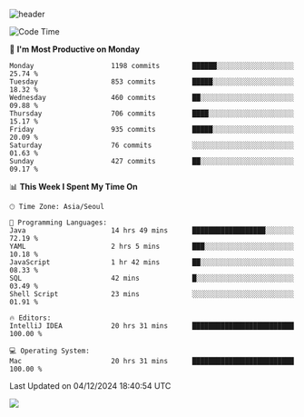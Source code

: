 ![header](https://capsule-render.vercel.app/api?type=Egg&color=timeAuto&height=300&section=header&text=PoPo&fontSize=90&animation=fadeIn)

  <!--START_SECTION:waka-->
![Code Time](http://img.shields.io/badge/Code%20Time-2%2C199%20hrs%2059%20mins-blue)

📅 **I'm Most Productive on Monday** 

```text
Monday                   1198 commits        ██████░░░░░░░░░░░░░░░░░░░   25.74 % 
Tuesday                  853 commits         █████░░░░░░░░░░░░░░░░░░░░   18.32 % 
Wednesday                460 commits         ██░░░░░░░░░░░░░░░░░░░░░░░   09.88 % 
Thursday                 706 commits         ████░░░░░░░░░░░░░░░░░░░░░   15.17 % 
Friday                   935 commits         █████░░░░░░░░░░░░░░░░░░░░   20.09 % 
Saturday                 76 commits          ░░░░░░░░░░░░░░░░░░░░░░░░░   01.63 % 
Sunday                   427 commits         ██░░░░░░░░░░░░░░░░░░░░░░░   09.17 % 
```


📊 **This Week I Spent My Time On** 

```text
🕑︎ Time Zone: Asia/Seoul

💬 Programming Languages: 
Java                     14 hrs 49 mins      ██████████████████░░░░░░░   72.19 % 
YAML                     2 hrs 5 mins        ███░░░░░░░░░░░░░░░░░░░░░░   10.18 % 
JavaScript               1 hr 42 mins        ██░░░░░░░░░░░░░░░░░░░░░░░   08.33 % 
SQL                      42 mins             █░░░░░░░░░░░░░░░░░░░░░░░░   03.49 % 
Shell Script             23 mins             ░░░░░░░░░░░░░░░░░░░░░░░░░   01.91 % 

🔥 Editors: 
IntelliJ IDEA            20 hrs 31 mins      █████████████████████████   100.00 % 

💻 Operating System: 
Mac                      20 hrs 31 mins      █████████████████████████   100.00 % 
```


 Last Updated on 04/12/2024 18:40:54 UTC
<!--END_SECTION:waka-->



<img src="https://capsule-render.vercel.app/api?type=Egg&color=timeAuto&height=300&section=footer&text=PoPo&fontSize=90&animation=fadeIn&reversal=true" />
